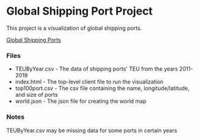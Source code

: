 # Global Shipping Port Project

This project is a visualization of global shipping ports.

[Global Shipping Ports](https://dmitriusagoston.github.io/Global-Shipping-Ports/)

### Files

- TEUByYear.csv - The data of shipping ports' TEU from the years 2011-2019
- index.html - The top-level client file to run the visualization
- top100port.csv - The csv file containing the name, longitude/latitude, and size of ports
- world.json - The json file for creating the world map

### Notes
TEUByYear.csv may be missing data for some ports in certain years
